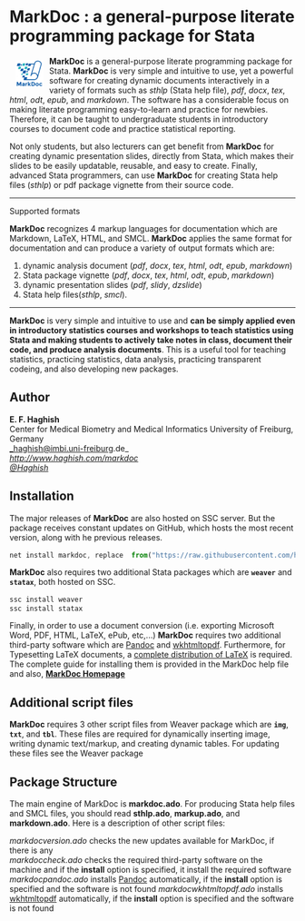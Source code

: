# MarkDoc : a general-purpose literate programming package for Stata

<a href="http://haghish.com/markdoc"><img src="./Documentation/MD150.png" align="left" width="50" hspace="10" vspace="6"></a>

**MarkDoc** is a general-purpose literate programming package for Stata. **MarkDoc** is very simple and intuitive to use, yet a powerful software for creating dynamic documents interactively in a variety of formats such as *sthlp* (Stata help file), *pdf*, *docx*, *tex*, *html*, *odt*, *epub*, and *markdown*.
The software has a considerable focus on making literate programming easy-to-learn and practice for newbies. Therefore, it can be taught to undergraduate students in introductory courses to document code and practice statistical reporting.

Not only students, but also lecturers can get benefit from __MarkDoc__ for creating dynamic presentation slides, directly from Stata, which makes their slides to be easily updatable, reusable, and easy to create. Finally, advanced Stata programmers, can use __MarkDoc__ for creating Stata help files (_sthlp_) or pdf package vignette from their source code. 

---

Supported formats

__MarkDoc__ recognizes 4 markup languages for documentation which are Markdown, LaTeX, HTML, and SMCL. **MarkDoc** applies the same format for documentation and can produce a variety of output formats which are:

1. dynamic analysis document (*pdf*, *docx*, *tex*, *html*, *odt*, *epub*, *markdown*)
2. Stata package vignette (*pdf*, *docx*, *tex*, *html*, *odt*, *epub*, *markdown*)
3. dynamic presentation slides (*pdf*, *slidy*, *dzslide*)
4. Stata help files(*sthlp*, *smcl*). 


---

__MarkDoc__ is very simple and intuitive to use and **can be simply applied even in introductory 
statistics courses and workshops to teach statistics using Stata and making students to actively take notes in class, document their code, and produce analysis documents**. This is a useful tool for teaching statistics, practicing statistics, 
data analysis, practicing transparent codeing, and also developing new packages. 

        
Author
------
  **E. F. Haghish**  
  Center for Medical Biometry and Medical Informatics
  University of Freiburg, Germany      
  _haghish@imbi.uni-freiburg.de_     
  _http://www.haghish.com/markdoc_  
  _[@Haghish](https://twitter.com/Haghish)_   
  
Installation
------------

The major releases of __MarkDoc__ are also hosted on SSC server. But the package receives constant updates on GitHub, which hosts the most recent version, along with he previous releases. 
  
```js
net install markdoc, replace  from("https://raw.githubusercontent.com/haghish/markdoc/master/")
```
    
__MarkDoc__ also requires two additional Stata packages which are __`weaver`__ and __`statax`__, both hosted on SSC.

    ssc install weaver
    ssc install statax
    
Finally, in order to use a document conversion (i.e. exporting Microsoft Word, PDF, HTML, LaTeX, ePub, etc,...) __MarkDoc__ requires two additional third-party software which are [Pandoc](http://pandoc.org/) and [wkhtmltopdf](http://wkhtmltopdf.org/). Furthermore, for Typesetting LaTeX documents, a [complete distribution of LaTeX](https://latex-project.org/ftp.html) is required. The complete guide for installing them is provided in the MarkDoc help file and also, 
[__MarkDoc Homepage__ ](http://www.haghish.com/statistics/stata-blog/reproducible-research/markdoc.php)
    

Additional script files
-----------------------

__MarkDoc__ requires 3 other script files from Weaver package which are __`img`__, __`txt`__, and __`tbl`__. These files are 
required for dynamically inserting image, writing dynamic text/markup, and creating dynamic tables. For updating these
files see the Weaver package


Package Structure
-----------------

The main engine of MarkDoc is __markdoc.ado__. For producing Stata help files and SMCL files, you should read __sthlp.ado__, 
__markup.ado__, and __markdown.ado__. Here is a description of other script files:

_markdocversion.ado_ checks the new updates available for MarkDoc, if there is any  
_markdoccheck.ado_ checks the required third-party software on the machine and if the __install__ option is specified, 
it install the required software  
_markdocpandoc.ado_ installs [Pandoc](http://pandoc.org/) automatically, if the __install__ option is specified and the software is not found
_markdocwkhtmltopdf.ado_ installs [wkhtmltopdf](http://wkhtmltopdf.org/) automatically, if the __install__ option is specified and the software is not found

